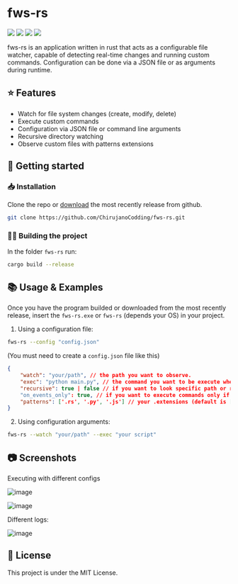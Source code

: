 # fws-rs
<p float=left>
    <img src= "https://img.shields.io/static/v1?style=flat&message=Windows&color=0078D6&logo=Windows&logoColor=FFFFFF&label="/>
    <img src= "https://img.shields.io/static/v1?style=flat&message=Linux&color=222222&logo=Linux&logoColor=FCC624&label="/>
    <img src= "https://img.shields.io/badge/License-MIT-green.svg"/>
    <img src= "https://img.shields.io/github/v/release/ChirujanoCodding/fws-rs?color=lightgray"/>
</p>

fws-rs is an application written in rust that acts as a configurable file watcher, capable of detecting real-time changes and running custom commands. Configuration can be done via a JSON file or as arguments during runtime.
## ⭐ Features

- Watch for file system changes (create, modify, delete)
- Execute custom commands
- Configuration via JSON file or command line arguments
- Recursive directory watching
- Observe custom files with patterns extensions
## 🚀 Getting started
### 📥 Installation

Clone the repo or [download](https://github.com/ChirujanoCodding/fws-rs/releases/tag) the most recently release from github.

```bash
git clone https://github.com/ChirujanoCodding/fws-rs.git
```

### 👷‍♂️ Building the project

In the folder `fws-rs` run:

```bash
cargo build --release
```
## 📚 Usage & Examples

Once you have the program builded or downloaded from the most recently release, insert the `fws-rs.exe` or `fws-rs` (depends your OS) in your project.

1. Using a configuration file:

```bash
fws-rs --config "config.json"
```

(You must need to create a `config.json` file like this)
```json
{
    "watch": "your/path", // the path you want to observe.
    "exec": "python main.py", // the command you want to be execute when apply changes on files.
    "recursive": true | false // if you want to look specific path or recursive (default False).
    "on_events_only": true, // if you want to execute commands only if ocurrs an event (default False).
    "patterns": ['.rs', '.py', '.js'] // your .extensions (default is []).
}
```

2. Using configuration arguments:

```bash
fws-rs --watch "your/path" --exec "your script"
```


## 📷 Screenshots

Executing with different configs

![image](https://user-images.githubusercontent.com/84428770/220008335-7b6bb319-0bf2-45ac-b3da-463a94b082f4.png)

![image](https://user-images.githubusercontent.com/84428770/220008772-ecf6a201-dbd1-4088-80d7-46a6a7b74e22.png)


Different logs:

![image](https://user-images.githubusercontent.com/84428770/220009127-f6cf611d-3e32-48af-bf1a-ea9ae7225bdc.png)


## 💼 License

This project is under the MIT License.


